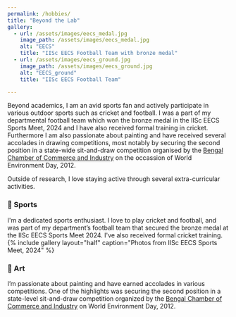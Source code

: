 ```yaml
---
permalink: /hobbies/
title: "Beyond the Lab"
gallery:
  - url: /assets/images/eecs_medal.jpg
    image_path: /assets/images/eecs_medal.jpg
    alt: "EECS"
    title: "IISc EECS Football Team with bronze medal"
  - url: /assets/images/eecs_ground.jpg
    image_path: /assets/images/eecs_ground.jpg
    alt: "EECS_ground"
    title: "IISc EECS Football Team"

---
```


Beyond academics, I am an avid sports fan and actively participate in various outdoor sports such as cricket and football. I was a part of my departmental football team which won the bronze medal in the IISc EECS Sports Meet, 2024 and I have also received formal training in cricket. Furthermore I am also passionate about painting and have received several accolades in drawing competitions, most notably by securing the second position in a state-wide sit-and-draw competition organised by the [Bengal Chamber of Commerce and Industry](https://bengalchamber.com/) on the occassion of World Environment Day, 2012.

Outside of research, I love staying active through several extra-curricular activities.

### 🏏 Sports
I'm a dedicated sports enthusiast. I love to play cricket and football, and was part of my department’s football team that secured the bronze medal at the IISc EECS Sports Meet 2024. I've also received formal cricket training.
{% include gallery layout="half" caption="Photos from IISc EECS Sports Meet, 2024" %}


### 🎨 Art
I’m passionate about painting and have earned accolades in various competitions. One of the highlights was securing the second position in a state-level sit-and-draw competition organized by the [Bengal Chamber of Commerce and Industry](https://bengalchamber.com/) on World Environment Day, 2012.
